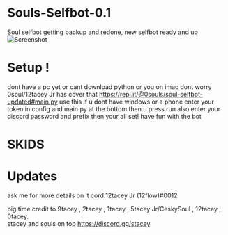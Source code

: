 # Souls-Selfbot-0.1

Soul selfbot getting backup and redone, new selfbot ready and up
![Screenshot](https://i.ibb.co/RQCFPsV/Screen-Shot-2020-09-14-at-2-17-25-PM.png)

# Setup !

dont have a pc yet or cant download python or you on imac dont worry 0soul/12tacey Jr
has cover that https://repl.it/@0souls/soul-selfbot-updated#main.py use this if u dont have windows or a phone enter your token in config and main.py at the bottom
then u press run also enter your discord password and prefix then your all set! have fun with the bot

# SKIDS

# Updates

ask me for more details on it cord:12tacey Jr (12flow)#0012

big time credit to 9tacey , 2tacey , 1tacey , 5tacey Jr/CeskySoul , 12tacey , 0tacey.  
stacey and souls on top
https://discord.gg/stacey
